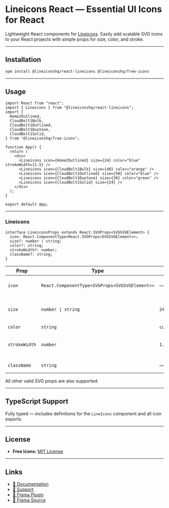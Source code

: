 # Lineicons React — Essential UI Icons for React

Lightweight React components for [Lineicons](https://lineicons.com).
Easily add scalable SVG icons to your React projects with simple props for size, color, and stroke.

---

## Installation

```bash
npm install @lineiconshq/react-lineicons @lineiconshq/free-icons
```

---

## Usage

```tsx
import React from "react";
import { Lineicons } from "@lineiconshq/react-lineicons";
import {
  Home2Outlined,
  CloudBolt1Bulk,
  CloudBolt1Outlined,
  CloudBolt1Duotone,
  CloudBolt1Solid,
} from "@lineiconshq/free-icons";

function App() {
  return (
    <div>
      <Lineicons icon={Home2Outlined} size={24} color="blue" strokeWidth={1.5} />
      <Lineicons icon={CloudBolt1Bulk} size={40} color="orange" />
      <Lineicons icon={CloudBolt1Outlined} size={50} color="blue" />
      <Lineicons icon={CloudBolt1Duotone} size={30} color="green" />
      <Lineicons icon={CloudBolt1Solid} size={24} />
    </div>
  );
}

export default App;
```

---

### Lineicons


```tsx
interface LineiconsProps extends React.SVGProps<SVGSVGElement> {
  icon: React.ComponentType<React.SVGProps<SVGSVGElement>>;
  size?: number | string;
  color?: string;
  strokeWidth?: number;
  className?: string;
}
```

| Prop          | Type                                           | Default        | Description                               |
| ------------- | ---------------------------------------------- | -------------- | ----------------------------------------- |
| `icon`        | `React.ComponentType<SVGProps<SVGSVGElement>>` | — *(required)* | The icon component to render.             |
| `size`        | `number \| string`                             | `24`           | Icon size in pixels or any CSS size unit. |
| `color`       | `string`                                       | `currentColor` | Icon color.                               |
| `strokeWidth` | `number`                                       | `1.5`          | Stroke width for outlined icons.          |
| `className`   | `string`                                       | —              | Optional CSS class.                       |

All other valid SVG props are also supported.

---

## TypeScript Support

Fully typed — includes definitions for the `LineIcons` component and all icon exports.

---

## License

* **Free Icons:** [MIT License](https://opensource.org/licenses/MIT)

---

## Links

* [📖 Documentation](https://lineicons.com/docs)
* [💬 Support](https://lineicons.com/support)
* [🔌 Figma Plugin](https://www.figma.com/community/plugin/1217738304122072948/Lineicons)
* [📁 Figma Source](https://www.figma.com/community/file/1198194066179400874)
